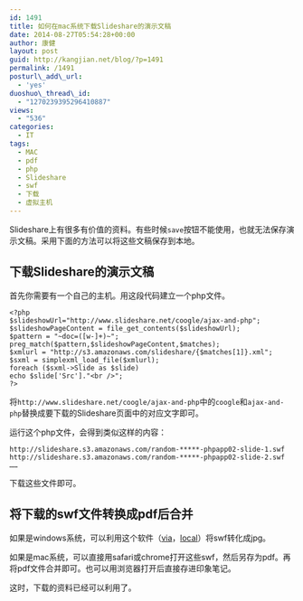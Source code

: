 ```yaml
---
id: 1491
title: 如何在mac系统下载Slideshare的演示文稿
date: 2014-08-27T05:54:28+00:00
author: 康健
layout: post
guid: http://kangjian.net/blog/?p=1491
permalink: /1491
posturl\_add\_url:
  - 'yes'
duoshuo\_thread\_id:
  - "1270239395296410887"
views:
  - "536"
categories:
  - IT
tags:
  - MAC
  - pdf
  - php
  - Slideshare
  - swf
  - 下载
  - 虚拟主机
---
```

Slideshare上有很多有价值的资料。有些时候`save`按钮不能使用，也就无法保存演示文稿。采用下面的方法可以将这些文稿保存到本地。

## 下载Slideshare的演示文稿

首先你需要有一个自己的主机。用这段代码建立一个php文件。

	<?php
	$slideshowUrl="http://www.slideshare.net/coogle/ajax-and-php";
	$slideshowPageContent = file_get_contents($slideshowUrl);
	$pattern = "~doc=([w-]+)~";
	preg_match($pattern,$slideshowPageContent,$matches);
	$xmlurl = "http://s3.amazonaws.com/slideshare/{$matches[1]}.xml";
	$sxml = simplexml_load_file($xmlurl);
	foreach ($sxml->Slide as $slide)
	echo $slide['Src']."<br />";
	?>

将`http://www.slideshare.net/coogle/ajax-and-php`中的`coogle`和`ajax-and-php`替换成要下载的Slideshare页面中的对应文字即可。

运行这个php文件，会得到类似这样的内容：

	http://slideshare.s3.amazonaws.com/random-*****-phpapp02-slide-1.swf
	http://slideshare.s3.amazonaws.com/random-*****-phpapp02-slide-2.swf
	……

下载这些文件即可。

## 将下载的swf文件转换成pdf后合并

如果是windows系统，可以利用这个软件（[via][1]，[local][2]）将swf转化成jpg。

如果是mac系统，可以直接用safari或chrome打开这些swf，然后另存为pdf。再将pdf文件合并即可。也可以用浏览器打开后直接存进印象笔记。

这时，下载的资料已经可以利用了。

[1]:	http://www.dariovolaric.nl/software/swf2jpg.exe
[2]:	http://kangjian.net/download/swf2jpg.zip
